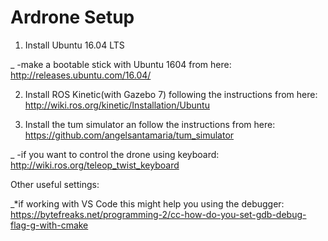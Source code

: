 # Ardrone Setup

1. Install Ubuntu 16.04 LTS

_ -make a bootable stick with Ubuntu 1604 from here:
	http://releases.ubuntu.com/16.04/

2. Install ROS Kinetic(with Gazebo 7) following the instructions from here:
	http://wiki.ros.org/kinetic/Installation/Ubuntu

3. Install the tum simulator an follow the instructions from here:
	https://github.com/angelsantamaria/tum_simulator

_ -if you want to control the drone using keyboard:
	http://wiki.ros.org/teleop_twist_keyboard


Other useful settings:

_*if working with VS Code this might help you using the debugger:
	https://bytefreaks.net/programming-2/cc-how-do-you-set-gdb-debug-flag-g-with-cmake

